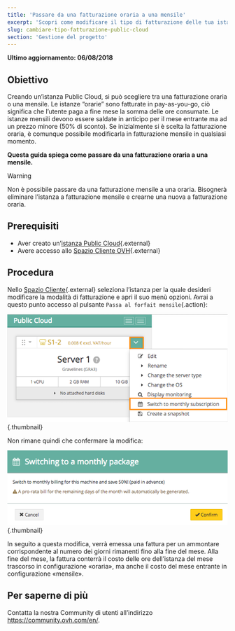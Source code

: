 ```yaml
---
title: 'Passare da una fatturazione oraria a una mensile'
excerpt: 'Scopri come modificare il tipo di fatturazione delle tua istanza Public Cloud'
slug: cambiare-tipo-fatturazione-public-cloud
section: 'Gestione del progetto'
---
```


**Ultimo aggiornamento: 06/08/2018**

## Obiettivo

Creando un’istanza Public Cloud, si può scegliere tra una fatturazione oraria o una mensile. Le istanze “orarie” sono fatturate in pay-as-you-go, ciò significa che l’utente paga a fine mese la somma delle ore consumate. Le istanze mensili devono essere saldate in anticipo per il mese entrante ma ad un prezzo minore (50% di sconto). Se inizialmente si è scelta la fatturazione oraria, è comunque possibile modificarla in fatturazione mensile in qualsiasi momento.

**Questa guida spiega come passare da una fatturazione oraria a una mensile.**

> [!warning]
>
> Non è possibile passare da una fatturazione mensile a una oraria. Bisognerà eliminare l’istanza a fatturazione mensile e crearne una nuova a fatturazione oraria. 
>


## Prerequisiti

- Aver creato un’[istanza Public Cloud](https://www.ovh.it/public-cloud/istanze/){.external}
- Avere accesso allo [Spazio Cliente OVH](https://www.ovh.com/auth/?action=gotomanager){.external}


## Procedura

Nello [Spazio Cliente](https://www.ovh.com/auth/?action=gotomanager){.external} seleziona l’istanza per la quale desideri modificare la modalità di fatturazione e apri il suo menù opzioni. Avrai a questo punto accesso al pulsante `Passa al forfait mensile`{.action}:

![Modifica del calcolo](images/1_swich_to_monthly_sub.png){.thumbnail}

Non rimane quindi che confermare la modifica:

![Conferma modifica di calcolo](images/2_switch_to_monthly_confirm.png){.thumbnail}


In seguito a questa modifica, verrà emessa una fattura per un ammontare corrispondente al numero dei giorni rimanenti fino alla fine del mese.  Alla fine del mese, la fattura conterrà il costo delle ore dell’istanza del mese trascorso in configurazione «oraria», ma anche il costo del mese entrante in configurazione «mensile».


## Per saperne di più

Contatta la nostra Community di utenti all’indirizzo <https://community.ovh.com/en/>.